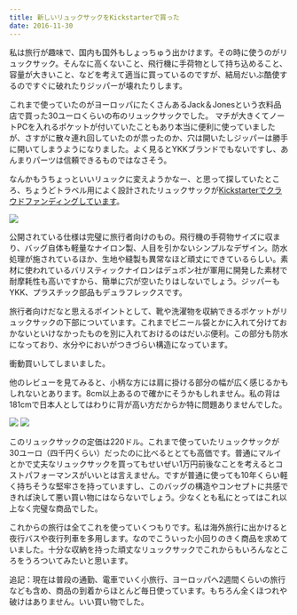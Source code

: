 ```yaml
---
title: 新しいリュックサックをKickstarterで買った
date: 2016-11-30
---
```


私は旅行が趣味で、国内も国外もしょっちゅう出かけます。その時に使うのがリュックサック。そんなに高くないこと、飛行機に手荷物として持ち込めること、容量が大きいこと、などを考えて適当に買っているのですが、結局だいぶ酷使するのですぐに破れたりジッパーが壊れたりします。

これまで使っていたのがヨーロッパにたくさんあるJack＆Jonesという衣料品店で買った30ユーロくらいの布のリュックサックでした。
マチが大きくてノートPCを入れるポケットが付いていたこともあり本当に便利に使っていましたが、さすがに散々連れ回していたのが祟ったのか、穴は開いたしジッパーは勝手に開いてしまうようになりました。よく見るとYKKブランドでもないですし、あんまりパーツは信頼できるものではなさそう。

なんかもうちょっといいリュックに変えようかなー、と思って探していたところ、ちょうどトラベル用によく設計されたリュックサックが[Kickstarterでクラウドファンディングしています](https://www.kickstarter.com/projects/aersf/aer-travel-pack-the-ultimate-carry-on-backpack)。

![](https://img.xar.sh/33356485343_5d30153e92_h.jpg)

公開されている仕様は完璧に旅行者向けのもの。飛行機の手荷物サイズに収まり、バッグ自体も軽量なナイロン製、人目を引かないシンプルなデザイン。防水処理が施されているほか、生地や縫製も異常なほど頑丈にできているらしい。素材に使われているバリスティックナイロンはデュポン社が軍用に開発した素材で耐摩耗性も高いですから、簡単に穴が空いたりはしないでしょう。ジッパーもYKK、プラスチック部品もデュラフレックスです。

旅行者向けだなと思えるポイントとして、靴や洗濯物を収納できるポケットがリュックサックの下部についています。これまでビニール袋とかに入れて分けておかないといけなかったものを別に入れておけるのはだいぶ便利。この部分も防水になっており、水分やにおいがつきづらい構造になっています。

衝動買いしてしまいました。

他のレビューを見てみると、小柄な方には肩に掛ける部分の幅が広く感じるかもしれないとあります。8cm以上あるので確かにそうかもしれません。私の背は181cmで日本人としてはわりに背が高い方だからか特に問題ありませんでした。

![](https://img.xar.sh/33087688290_fbd1273f98_h.jpg)
![](https://img.xar.sh/33430381886_768130dd60_h.jpg)

このリュックサックの定価は220ドル。これまで使っていたリュックサックが30ユーロ（四千円くらい）だったのに比べるととても高価です。普通にマルイとかで丈夫なリュックサックを買ってもせいぜい1万円前後なことを考えるとコストパフォーマンスがいいとは言えません。ですが普通に使っても10年くらい軽く持ちそうな堅牢さを持っていますし、このバッグの構造やコンセプトに共感できれば決して悪い買い物にはならないでしょう。少なくとも私にとってはこれ以上なく完璧な商品でした。

これからの旅行は全てこれを使っていくつもりです。私は海外旅行に出かけると夜行バスや夜行列車を多用します。なのでこういった小回りのきく商品を求めていました。十分な収納を持った頑丈なリュックサックでこれからもいろんなところをうろついてみたいと思います。

追記：現在は普段の通勤、電車でいく小旅行、ヨーロッパへ2週間くらいの旅行なども含め、商品の到着からほとんど毎日使っています。もちろん全くほつれや破けはありません。いい買い物でした。
